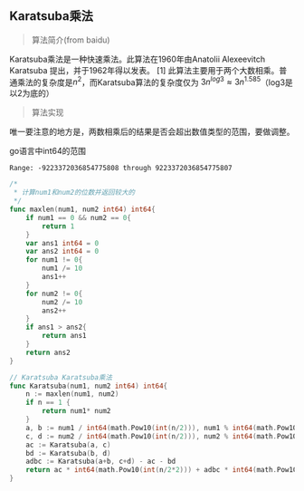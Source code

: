 ## Karatsuba乘法

> 算法简介(from baidu)

Karatsuba乘法是一种快速乘法。此算法在1960年由Anatolii Alexeevitch Karatsuba 提出，并于1962年得以发表。 [1] 此算法主要用于两个大数相乘。普通乘法的复杂度是$n^2$，而Karatsuba算法的复杂度仅为 $3n^{log3}≈3n^{1.585}$（log3是以2为底的）

> 算法实现

唯一要注意的地方是，两数相乘后的结果是否会超出数值类型的范围，要做调整。

go语言中int64的范围

`Range: -9223372036854775808 through 9223372036854775807`

```go
/*
 * 计算num1和num2的位数并返回较大的
 */
func maxlen(num1, num2 int64) int64{
	if num1 == 0 && num2 == 0{
		return 1
	}
	var ans1 int64 = 0
	var ans2 int64 = 0
	for num1 != 0{
		num1 /= 10
		ans1++
	}
	for num2 != 0{
		num2 /= 10
		ans2++
	}
	if ans1 > ans2{
		return ans1
	}
	return ans2
}

// Karatsuba Karatsuba乘法
func Karatsuba(num1, num2 int64) int64{
	n := maxlen(num1, num2)
	if n == 1 {
		return num1* num2
	}
	a, b := num1 / int64(math.Pow10(int(n/2))), num1 % int64(math.Pow10(int(n/2)))
	c, d := num2 / int64(math.Pow10(int(n/2))), num2 % int64(math.Pow10(int(n/2)))
	ac := Karatsuba(a, c)
	bd := Karatsuba(b, d)
	adbc := Karatsuba(a+b, c+d) - ac - bd
	return ac * int64(math.Pow10(int(n/2*2))) + adbc * int64(math.Pow10(int(n/2))) + bd
}
```

